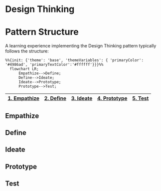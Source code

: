 # Design Thinking

# Pattern Structure

A learning experience implementing the Design Thinking pattern typically follows the structure:

```mermaid
%%{init: {'theme': 'base', 'themeVariables': { 'primaryColor': '#4986ad', 'primaryTextColor':'#ffffff'}}}%%
  flowchart LR;
      Empathize-->Define;
      Define-->Ideate;
      Ideate-->Prototype;
      Prototype-->Test;
```

| [1. Empathize](#empathize) | [2. Define](#define) | [3. Ideate](#ideate) | [4. Prototype](#prototype) | [5. Test](#test) |
| -------------------------- | -------------------- | -------------------- | -------------------------- | ---------------- |

## Empathize

## Define

## Ideate

## Prototype

## Test
